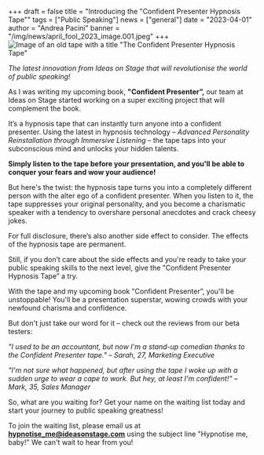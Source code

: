 +++
draft = false
title = "Introducing the \"Confident Presenter Hypnosis Tape\""
tags = ["Public Speaking"]
news = ["general"]
date = "2023-04-01"
author = "Andrea Pacini"
banner = "/img/news/april_fool_2023_image.001.jpeg"
+++
![Image of an old tape with a title "The Confident Presenter Hypnosis Tape"](/img/news/april_fool_2023_image.001.jpeg)

*The latest innovation from Ideas on Stage that will revolutionise the world of public speaking!*

As I was writing my upcoming book, **"Confident Presenter”,** our team at Ideas on Stage started working on a super exciting project that will complement the book.

It’s a hypnosis tape that can instantly turn anyone into a confident presenter. Using the latest in hypnosis technology – *Advanced Personality Reinstallation through Immersive Listening* – the tape taps into your subconscious mind and unlocks your hidden talents.

**Simply listen to the tape before your presentation, and you'll be able to conquer your fears and wow your audience!**

But here's the twist: the hypnosis tape turns you into a completely different person with the alter ego of a confident presenter. When you listen to it, the tape suppresses your original personality, and you become a charismatic speaker with a tendency to overshare personal anecdotes and crack cheesy jokes.

For full disclosure, there’s also another side effect to consider. The effects of the hypnosis tape are permanent.

Still, if you don’t care about the side effects and you're ready to take your public speaking skills to the next level, give the "Confident Presenter Hypnosis Tape” a try.

With the tape and my upcoming book "Confident Presenter”, you'll be unstoppable! You'll be a presentation superstar, wowing crowds with your newfound charisma and confidence.

But don't just take our word for it – check out the reviews from our beta testers:

*"I used to be an accountant, but now I'm a stand-up comedian thanks to the Confident Presenter tape." – Sarah, 27, Marketing Executive*

*"I'm not sure what happened, but after using the tape I woke up with a sudden urge to wear a cape to work. But hey, at least I'm confident!" – Mark, 35, Sales Manager*

So, what are you waiting for? Get your name on the waiting list today and start your journey to public speaking greatness!

To join the waiting list, please email us at **hypnotise_me@ideasonstage.com** using the subject line "Hypnotise me, baby!" We can't wait to hear from you!